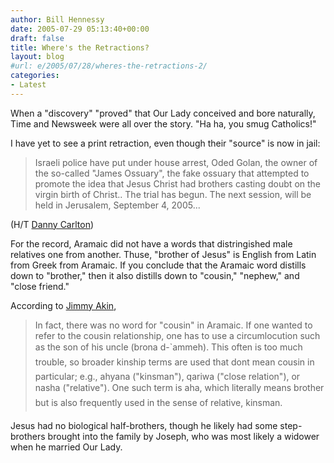 ```yaml
---
author: Bill Hennessy
date: 2005-07-29 05:13:40+00:00
draft: false
title: Where's the Retractions?
layout: blog
#url: e/2005/07/28/wheres-the-retractions-2/
categories:
- Latest
---
```


When a "discovery" "proved" that Our Lady conceived and bore naturally, Time and Newsweek were all over the story.  "Ha ha, you smug Catholics!"

I have yet to see a print retraction, even though their "source" is now in jail:



> Israeli police have put under house arrest, Oded Golan, the owner of the so-called "James Ossuary", the fake ossuary that attempted to promote the idea that Jesus Christ had brothers casting doubt on the virgin birth of Christ.. The trial has begun. The next session, will be held in Jerusalem, September 4, 2005...



(H/T [Danny Carlton](https://jacklewis.net/weblog/archives/2005/07/owner_of_disput.php))

For the record, Aramaic did not have a words that distringished male relatives one from another.  Thuse, "brother of Jesus" is English from Latin from Greek from Aramaic.  If you conclude that the Aramaic word distills down to "brother," then it also distills down to "cousin," "nephew," and "close friend."

According to [Jimmy Akin](https://www.catholic.com/library/bad_aramaic_made_easy.asp),



> In fact, there was no word for "cousin" in Aramaic. If one wanted to refer to the cousin relationship, one has to use a circumlocution such as the son of his uncle (brona d-`ammeh). This often is too much trouble, so broader kinship terms are used that dont mean cousin in particular; e.g., ahyana ("kinsman"), qariwa ("close relation"), or nasha ("relative"). One such term is aha, which literally means brother but is also frequently used in the sense of relative, kinsman.



Jesus had no biological half-brothers, though he likely had some step-brothers brought into the family by Joseph, who was most likely a widower when he married Our Lady.
